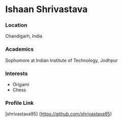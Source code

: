 # Ishaan Shrivastava

### Location

Chandigarh, India

### Academics

Sophomore at Indian Institute of Technology, Jodhpur

### Interests

- Origami
- Chess

### Profile Link

[shrivastava95] (https://github.com/shrivastava95)